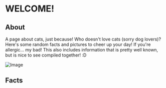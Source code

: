 # WELCOME!

## About
A page about cats, just because! Who doesn't love cats (sorry dog lovers)? Here's some random facts and pictures to cheer up your day! If you're allergic... my bad! This also includes information that is pretty well known, but is nice to see compiled together! :D

![Image](https://upload.wikimedia.org/wikipedia/commons/b/b8/Cute_cat_%281698598876%29.jpg)

## Facts

